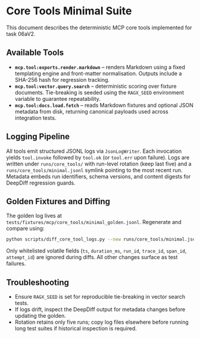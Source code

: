 # Core Tools Minimal Suite

This document describes the deterministic MCP core tools implemented for task 06aV2.

## Available Tools

- **`mcp.tool:exports.render.markdown`** – renders Markdown using a fixed templating engine
  and front-matter normalisation. Outputs include a SHA-256 hash for regression tracking.
- **`mcp.tool:vector.query.search`** – deterministic scoring over fixture documents. Tie-breaking
  is seeded using the `RAGX_SEED` environment variable to guarantee repeatability.
- **`mcp.tool:docs.load.fetch`** – reads Markdown fixtures and optional JSON metadata from disk,
  returning canonical payloads used across integration tests.

## Logging Pipeline

All tools emit structured JSONL logs via `JsonLogWriter`. Each invocation yields `tool.invoke`
followed by `tool.ok` (or `tool.err` upon failure). Logs are written under `runs/core_tools/`
with run-level rotation (keep last five) and a `runs/core_tools/minimal.jsonl` symlink pointing
to the most recent run. Metadata embeds run identifiers, schema versions, and content digests
for DeepDiff regression guards.

## Golden Fixtures and Diffing

The golden log lives at `tests/fixtures/mcp/core_tools/minimal_golden.jsonl`. Regenerate and
compare using:

```bash
python scripts/diff_core_tool_logs.py --new runs/core_tools/minimal.jsonl --golden tests/fixtures/mcp/core_tools/minimal_golden.jsonl
```

Only whitelisted volatile fields (`ts`, `duration_ms`, `run_id`, `trace_id`, `span_id`,
`attempt_id`) are ignored during diffs. All other changes surface as test failures.

## Troubleshooting

- Ensure `RAGX_SEED` is set for reproducible tie-breaking in vector search tests.
- If logs drift, inspect the DeepDiff output for metadata changes before updating the golden.
- Rotation retains only five runs; copy log files elsewhere before running long test suites
  if historical inspection is required.
